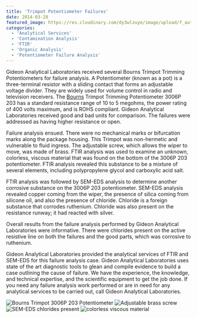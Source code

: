 ```yaml
---
title: 'Trimpot Potentiometer Failures'
date: 2014-03-28
featured_image: https://res.cloudinary.com/dy3wlzuye/image/upload/f_auto,c_scale,w_250/v1/GideonLabs/Bourns-Trimpot-3006P-203-Potentiometer.jpg
categories:
  - 'Analytical Services'
  - 'Contamination Analysis'
  - 'FTIR'
  - 'Organic Analysis'
  - 'Potentiometer Failure Analysis'
---
```


Gideon Analytical Laboratories received several Bourns Trimpot Trimming Potentiometers for failure analysis. A Potentiometer (known as a pot) is a three-terminal resistor with a sliding contact that forms an adjustable voltage divider. They are widely used for volume control in radio and television receivers. The [Bourns](http://www.car-san.com/product_pdfs/doc_20121010180651.pdf) Trimpot Trimming Potentiometer 3006P 203 has a standard resistance range of 10 to 5 megohms, the power rating of 400 volts maximum, and is ROHS compliant. Gideon Analytical Laboratories received good and bad units for comparison. The failures were addressed as having higher resistance or open.

Failure analysis ensued. There were no mechanical marks or bifurcation marks along the package housing. This Trimpot was non-hermetic and vulnerable to fluid ingress. The adjustable screw, which allows the wiper to move, was made of brass. FTIR analysis was used to examine an unknown, colorless, viscous material that was found on the bottom of the 3006P 203 potentiometer. FTIR analysis revealed this substance to be a mixture of several elements, including polypropylene glycol and carboxylic acid salt.

FTIR analysis was followed by SEM-EDS analysis to determine another corrosive substance on the 3006P 203 potentiometer. SEM-EDS analysis revealed copper coming from the wiper, the presence of silica coming from silicone oil, and also the presence of chloride. Chloride is a foreign substance that corrodes ruthenium. Chloride was also present on the resistance runway; it had reacted with silver.

Overall results from the failure analysis performed by Gideon Analytical Laboratories were informative. There were chlorides present on the active resistive line on both the failures and the good parts, which was corrosive to ruthenium.

Gideon Analytical Laboratories provided the analytical services of FTIR and SEM-EDS for this failure analysis case. Gideon Analytical Laboratories uses state of the art diagnostic tools to glean and compile evidence to build a case outlining the cause of failure. We have the experience, the knowledge, and technical expertise, and the scientific equipment to get the job done. If you need any failure analysis work performed or are in need for any analytical services to be carried out, call Gideon Analytical Laboratories.

![Bourns Trimpot 3006P 203 Potentiometer](https://res.cloudinary.com/dy3wlzuye/image/upload/f_auto,c_scale,w_300/GideonLabs/Bourns-Trimpot-3006P-203-Potentiometer.jpg 'Bourns Trimpot 3006P 203 Potentiometer')
![Adjustable brass screw](https://res.cloudinary.com/dy3wlzuye/image/upload/f_auto,c_scale,w_300/GideonLabs/Adjustable-brass-screw.jpg 'Adjustable brass screw')
![SEM-EDS chlorides present](https://res.cloudinary.com/dy3wlzuye/image/upload/f_auto,c_scale,w_300/GideonLabs/Chlorides-present.jpg 'SEM-EDS chlorides present')
![colorless viscous material](https://res.cloudinary.com/dy3wlzuye/image/upload/f_auto,c_scale,w_300/GideonLabs/colorless-viscous-material.jpg 'colorless viscous material')
